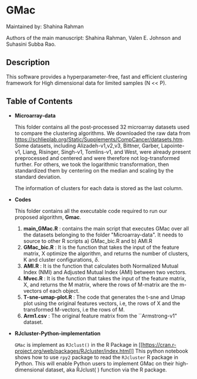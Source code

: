 # GMac

Maintained by: Shahina Rahman

Authors of the main manuscript: Shahina Rahman, Valen E. Johnson and Suhasini Subba Rao. 

## Description 

This software provides a hyperparameter-free, fast and efficient clustering framework for High dimensional data for limited samples (N << P). 

## Table of Contents 

- **Microarray-data**

     This folder contains all the post-processed 32 microarray datasets used to compare the clustering algorithms. 
     We downloaded the raw data from https://schlieplab.org/Static/Supplements/CompCancer/datasets.htm.  
     Some datasets, including Alizadeh-v1,v2,v3, Bittner, Garber, Lapointe-v1, Liang, Risinger, Singh-v1, Tomlins-v1, and West, were already present preprocessed and centered and were therefore not log-transformed further. For others, we took the logarithmic transformation, then standardized them by centering on the median and scaling by the standard deviation. 
     
     The information of clusters for each data is stored as the last column. 
    
    
 
- **Codes**  

   This folder contains all the executable code required to run our proposed algorithm, **Gmac**.
   
    1. **main_GMac.R** : contains the main script that executes GMac over all the datasets belonging to the folder "Microarray-data". It needs to source to other R scripts  a) GMac_bic.R and b) AMI.R 
    2. **GMac_bic.R**  : It is the function that takes the input of the feature matrix, X optimize the algorithm, and returns the number of clusters, K and cluster configurations, $\delta$. 
    3. **AMI.R**       : It is the function that calculates both Normalized Mutual Index (NMI) and Adjusted Mutual Index (AMI) between two vectors. 
    4. **Mvec.R**      : It is the function that takes the input of the feature matrix, X, and returns the M matrix, where the rows of M-matrix are the m-vectors of each object. 
    5. **T-sne-umap-plot.R** : The code that generates the t-sne and Umap plot using the original features vectors, i.e, the rows of X and the transformed M-vectors, i.e the rows of M. 
    6. **Arm1.csv**    : The original feature matrix from the ``Armstrong-v1" dataset. 
   
    
 - **RJcluster-Python-implementation**

    `GMac` is implement as `RJclust()` in the R Package in [[https://cran.r-project.org/web/packages/RJcluster/index.html]]
    This python notebook shows how to use `rpy2` package to read the `RJcluster` R package in Python. 
    This will enable Python users to implement GMac on their high-dimensional dataset, aka RJclust( ) function via the R package. 
